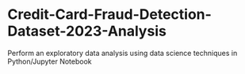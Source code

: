 # Credit-Card-Fraud-Detection-Dataset-2023-Analysis
Perform an exploratory data analysis using data science techniques in Python/Jupyter Notebook
